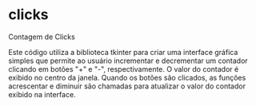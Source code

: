 # clicks
Contagem de Clicks

Este código utiliza a biblioteca tkinter para criar uma interface gráfica simples que permite ao usuário incrementar e decrementar um contador clicando em botões "+" e "-", respectivamente. O valor do contador é exibido no centro da janela. Quando os botões são clicados, as funções acrescentar e diminuir são chamadas para atualizar o valor do contador exibido na interface.
